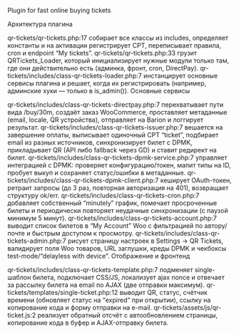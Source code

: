 Plugin for fast online buying tickets

Архитектура плагина

qr-tickets/qr-tickets.php:17 собирает все классы из includes, определяет константы и на активации регистрирует CPT, переписывает правила, cron и endpoint “My tickets”.
qr-tickets/qr-tickets.php:33 грузит QRTickets_Loader, который инициализирует нужные модули только там, где они действительно есть (админка, фронт, cron, DirectPay).
qr-tickets/includes/class-qr-tickets-loader.php:7 инстанцирует основные сервисы плагина и решает, когда их регистрировать (например, админские хуки — только в is_admin()).
Основные сервисы

qr-tickets/includes/class-qr-tickets-directpay.php:7 перехватывает пути вида /buy/30m, создаёт заказ WooCommerce, проставляет метаданные (email, locale, QR устройства), отправляет на Barion и логгирует результат.
qr-tickets/includes/class-qr-tickets-issuer.php:7 вешается на завершение оплаты, выписывает одиночный CPT “ticket”, подбирает email из разных источников, синхронизирует билет с DPMK, прикладывает QR (API либо fallback через GD) и ставит редирект на билет.
qr-tickets/includes/class-qr-tickets-dpmk-service.php:7 управляет интеграцией с DPMK: проверяет конфигурацию/токен, мапит типы на ID, пробует выкуп и сохраняет статус/ошибки в метаданные.
qr-tickets/includes/class-qr-tickets-dpmk-client.php:7 кеширует OAuth-токен, ретраит запросы (до 3 раз, повторная авторизация на 401), возвращает структуру ok/err.
qr-tickets/includes/class-qr-tickets-cron.php:7 добавляет собственный “minutely” график, помечает просроченные билеты и периодически повторяет неудачные синхронизации (с паузой минимум 5 минут).
qr-tickets/includes/class-qr-tickets-account.php:7 выводит список билетов в “My Account” Woo с фильтрацией по автору/почте и быстрым доступом к просмотру.
qr-tickets/includes/class-qr-tickets-admin.php:7 рисует страницу настроек в Settings → QR Tickets, валидирует поля Woo товаров, URL заглушки, креды DPMK и чекбоксы test-mode/“delayless with device”.
Отображение и фронтенд

qr-tickets/includes/class-qr-tickets-template.php:7 подменяет single-шаблон билета, подключает CSS/JS, локализует ajax nonce и отвечает за рассылку билета на email по AJAX (две отправки максимум).
qr-tickets/templates/single-ticket.php:12 выводит QR, статус, счётчик времени (обновляет статус на “expired” при открытии), ссылку на копирование кода и форму отправки на e-mail.
qr-tickets/assets/js/qr-ticket.js:2 реализует обратный отсчёт с автообновлением страницы, копирование кода в буфер и AJAX-отправку билета.